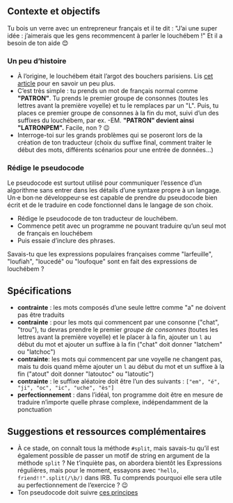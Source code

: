 Contexte et objectifs
---------------------

Tu bois un verre avec un entrepreneur français et il te dit : "J’ai une super idée : j’aimerais que les gens recommencent à parler le louchébem !" Et il a besoin de ton aide 😊

### Un peu d’histoire

-   À l’origine, le louchébem était l’argot des bouchers parisiens. Lis [cet article](https://fr.wikipedia.org/wiki/Largonji_et_loucherbem) pour en savoir un peu plus.
-   C’est très simple : tu prends un mot de français normal comme **"PATRON"**. Tu prends le premier groupe de consonnes (toutes les lettres avant la première voyelle) et tu le remplaces par un "L". Puis, tu places ce premier groupe de consonnes à la fin du mot, suivi d’un des suffixes du louchébem, par ex. -EM. **"PATRON" devient ainsi "LATRONPEM".** Facile, non ? 😉
-   Interroge-toi sur les grands problèmes qui se poseront lors de la création de ton traducteur (choix du suffixe final, comment traiter le début des mots, différents scénarios pour une entrée de données…)

### Rédige le pseudocode

Le pseudocode est surtout utilisé pour communiquer l’essence d’un algorithme sans entrer dans les détails d’une syntaxe propre à un langage. Un·e bon·ne développeur·se est capable de prendre du pseudocode bien écrit et de le traduire en code fonctionnel dans le langage de son choix.

-   Rédige le pseudocode de ton traducteur de louchébem.
-   Commence petit avec un programme ne pouvant traduire qu’un seul mot de français en louchébem
-   Puis essaie d’inclure des phrases.

Savais-tu que les expressions populaires françaises comme "larfeuille", "loufiah", "loucedé" ou "loufoque" sont en fait des expressions de louchébem ?

Spécifications
--------------

-   **contrainte** : les mots composés d’une seule lettre comme "a" ne doivent pas être traduits
-   **contrainte** : pour les mots qui commencent par une consonne ("chat", "trou"), tu devras prendre le premier *groupe de consonnes* (toutes les lettres avant la première voyelle) et le placer à la fin, ajouter un `l` au début du mot et ajouter un suffixe à la fin ("chat" doit donner "latchem" ou "latchoc")
-   **contrainte**: les mots qui commencent par une voyelle ne changent pas, mais tu dois quand même ajouter un `l` au début du mot et un suffixe à la fin ("atout" doit donner "latoutoc" ou "latoutic")
-   **contrainte** : le suffixe aléatoire doit être l’un des suivants : `["em", "é", "ji", "oc", "ic", "uche", "ès"]`
-   **perfectionnement** : dans l’idéal, ton programme doit être en mesure de traduire n’importe quelle phrase complexe, indépendamment de la ponctuation

Suggestions et ressources complémentaires
-----------------------------------------

-   À ce stade, on connaît tous la méthode `#split`, mais savais-tu qu’il est également possible de passer un motif de string en argument de la méthode `split` ? Ne t’inquiète pas, on abordera bientôt les Expressions régulières, mais pour le moment, essayons avec `"hello, friend!!".split(/\b/)` dans IRB. Tu comprends pourquoi elle sera utile au perfectionnement de l’exercice ? 😉
-   Ton pseudocode doit suivre [ces principes](http://www.cs.cornell.edu/courses/cs211/2000fa/materials/using_pseudo_code.htm)

